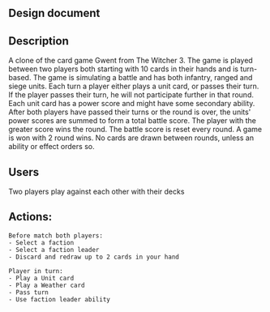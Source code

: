 ## Design document ##

Description
---
A clone of the card game Gwent from The Witcher 3. The game is played between
two players both starting with 10 cards in their hands and is turn-based. The
game is simulating a battle and has both infantry, ranged and siege units.
Each turn a player either plays a unit card, or passes their turn. If the
player passes their turn, he will not participate further in that round. Each
unit card has a power score and might have some secondary ability. After both
players have passed their turns or the round is over, the units' power scores
are summed to form a total battle score. The player with the greater score wins
the round. The battle score is reset every round. A game is won with 2 round
wins. No cards are drawn between rounds, unless an ability or effect orders
so.

Users
---
Two players play against each other with their decks

Actions:
---
    Before match both players:
    - Select a faction
    - Select a faction leader
    - Discard and redraw up to 2 cards in your hand
    
    Player in turn:
    - Play a Unit card
    - Play a Weather card
    - Pass turn
    - Use faction leader ability
    